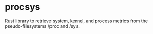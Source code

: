 # procsys
Rust library to retrieve system, kernel, and process metrics from the pseudo-filesystems /proc and /sys.
